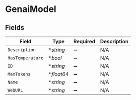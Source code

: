 # GenaiModel


## Fields

| Field              | Type               | Required           | Description        |
| ------------------ | ------------------ | ------------------ | ------------------ |
| `Description`      | **string*          | :heavy_minus_sign: | N/A                |
| `HasTemperature`   | **bool*            | :heavy_minus_sign: | N/A                |
| `ID`               | **string*          | :heavy_minus_sign: | N/A                |
| `MaxTokens`        | **float64*         | :heavy_minus_sign: | N/A                |
| `Name`             | **string*          | :heavy_minus_sign: | N/A                |
| `WebURL`           | **string*          | :heavy_minus_sign: | N/A                |